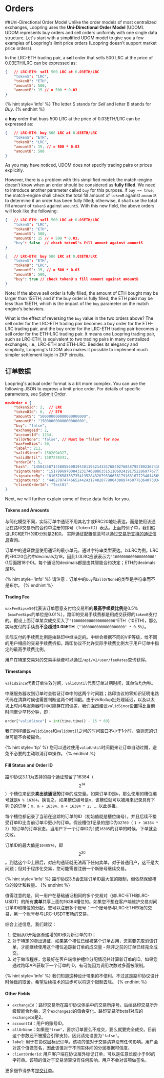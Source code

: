 # Orders


##Uni-Directional Order Model
Unlike the order models of most centralized exchanges, Loopring uses the **Uni-Directional Order Model** (UDOM). UDOM represents buy orders and sell orders uniformly with one single data structure. Let's start with a simplified UDOM model to give you a few examples of Loopring's limit price orders (Loopring doesn't support market price orders).

In the LRC-ETH trading pair, a **sell** order that sells 500 LRC at the price of 0.03ETH/LRC can be expressed as:
```JSON
{   // LRC-ETH: sell 500 LRC at 0.03ETH/LRC
    "tokenS": "LRC",
    "tokenB": "ETH",
    "amountS": 500,
    "amountB": 15 // = 500 * 0.03
}
```

{% hint style='info' %}
The letter S stands for *Sell* and letter B stands for *Buy*.
{% endhint %}


a **buy** order that buys 500 LRC at the price of 0.03ETH/LRC can be expressed as:
```JSON
{   // LRC-ETH: buy 500 LRC at 0.03ETH/LRC
    "tokenS": "ETH",
    "tokenB": "LRC",
    "amountS": 15, // = 500 * 0.03
    "amountB": 500 
}
```

As you may have noticed, UDOM does not specify trading pairs or prices explicitly.



However, there is a problem with this simplified model: the match-engine doesn't know when an order should be considered as **fully filled**. We need to introduce another parameter called `buy` for this purpose. If `buy == true`, the match-engine shall check the total fill amount of `tokenB` against `amountB` to determine if an order has been fully filled; otherwise, it shall use the total fill amount of `tokenS` against `amountS`. With this new field, the above orders will look like the following: 

```JSON
{   // LRC-ETH: sell 500 LRC at 0.03ETH/LRC
    "tokenS": "LRC",
    "tokenB": "ETH",
    "amountS": 500,
    "amountB": 15 // = 500 * 0.03，
    "buy": false  // check tokenS's fill amount against amountS
}
```

```JSON
{   // LRC-ETH: buy 500 LRC at 0.03ETH/LRC
    "tokenS": "ETH",
    "tokenB": "LRC",
    "amountS": 15, // = 500 * 0.03
    "amountB": 500,
    "buy": true // check tokenB's fill amount against amountB
}
```

Note: If the above sell order is fully filled, the amount of ETH bought may be larger than 15ETH; and if the buy order is fully filled, the ETH paid may be less than 15ETH, which is the impact of the `buy` parameter on the match engine's behaviors.


What is the effect of reversing the `buy` value in the two orders above? The sell order for the LRC-ETH trading pair becomes a buy order for the ETH-LRC trading pair, and the buy order for the LRC-ETH trading pair becomes a sell order for the ETH-LRC trading pair. It means one Loopring trading pair, such as LRC-ETH, is equivalent to two trading pairs in many centralized exchanges, i.e.,  LRC-ETH and ETH-LRC. Besides its elegancy and simplicity, Loopring's UDOM also makes it possible to implement much simpler settlement logic in ZKP circuits.


## 订单数据
Loopring's actual order format is a bit more complex. You can use the following JSON to express a limit price order. For details of specific parameters, see [Submit Order](../dex_apis/submitOrder.md).

```JSON
newOrder = {
    "tokenSId": 2,  // LRC
    "tokenBId": 0,  // ETH
    "amountS": "500000000000000000000",
    "amountB": "15000000000000000000",
    "buy": "false",
    "exchangeId": 2,
    "accountId": 1234,
    "allOrNone": "false", // Must be "false" for now
    "maxFeeBips": 50,
    "label": 211,
    "validSince": 1582094327,
    "validUntil": 1587278341,
    "orderId": 5,
    "hash": "14504358714580556901944011952143357684927684879578923674101657902115012783290",
    "signatureRx": "15179969700843231746888635151106024191752286977677731880613780154804077177446",
    "signatureRy": "8103765835373541952843207933665617916816772340145691265012430975846006955894",
    "signatureS" : "4462707474665244243174020779004308974607763640730341744048308145656189589982",
    "clientOrderId": "Test01"
}
```

Next, we will further explain some of these data fields for you.

#### Tokens and Amounts
与简化模型不同，实际订单中通证不用其名字或ERC20地址表达，而是使用该通证在路印交易所的合约中注册的序号（Token ID）表达。上面的例子中，我们假设LRC和ETH的ID分别是2和0。
实际通证配置信息可以通过[交易所支持的通证信息](../dex_apis/getTokens.md)查询。

订单中的通证数量使用通证的最小单元，通过字符串类型表达。以LRC为例，LRC的ERC20合约中decimals为18，因此1.0LRC应该表示为`"1000000000000000000"`(1后面跟18个0)。每个通证的decimals都是由其智能合约决定；ETH的decimals是18。


{% hint style='info' %}
请注意：订单中的`buy`和`allOrNone`的类型是字符串而不是布尔。
{% endhint %}

#### Trading Fee
`maxFeeBips=50`代表该订单愿意支付给交易所的**最高手续费比例**是0.5%（`maxFeeBips`的单位是0.01%）。路印的交易手续费都是用成交获得的`tokenB`支付的。假设上面订单某次成交买入了`"10000000000000000000"`ETH（10ETH)，那么实际支付的手续费**不会超过0.05ETH**（`"10000000000000000000" * 0.5%`）。

实际支付的手续费比例是由路印中继决定的。中继会根据不同的VIP等级，给不同的用户相应的交易手续费折扣。路印协议不允许实际手续费比例大于用户订单中指定的最高手续费比例。

用户在特定交易对的交易手续费可以通过`/api/v2/user/feeRates`查询获得。

#### Timestamps

`validSince`代表订单生效时间，`validUntil`代表订单过期时间，其单位均为秒。

中继服务器收到订单时会验证订单中的这两个时间戳；路印协议的零知识证明电路代码在清算时候也需要判断这两个时间戳。由于zkRollup批处理延迟，以及以太坊上时间与服务器时间可能存在的偏差，我们强烈建议`validSince`设置得比当前时间至少早15分钟，即：

```python
order["validSince"] = int(time.time() - 15 * 60)
```

我们同样建议`validSince`和`validUntil`之间的时间窗口不小于1小时，否则您的订单可能不会被撮合。

{% hint style='tip' %}
您可以通过使用`validUntil`时间戳来让订单自动过期，避免不必要的主动取消订单操作。
{% endhint %}


#### Fill Status and Order ID


路印协议3.1.1为支持的每个通证预留了16384（$$2^{14}$$）个槽位来记录**卖出该通证的**订单的成交量。如果订单ID是`N`，那么使用的槽位编号就是`N % 16384`。换言之，如果槽位编号是`m`，该槽位就可以被用来记录具有下列ID的订单：`m`，`m + 16384`，`m + 16384 * 2`，... 以此类推。

每个槽位都记录了当前在追踪的订单的ID（初始值就是槽位编号），并且后续不接受订单ID比当前订单ID更小的订单。假设槽位1记录的是ID为`32769`（ `1 + 16384 * 2`）的订单的订单状态，当用户下一个订单ID为`1`或`16385`的订单的时候，下单就会失败。


订单ID的最大值是`1048576`，即$$2^{20}$$。到达这个ID上限后，对应的通证就无法再下任何卖单。对于普通用户，这不是大问题；但对于程序化交易，您可能需要注册一个新账号继续交易。

{% hint style='info' %}
路印协议3.5会去除订单ID最大值的限制，但依然保留槽位的设计和数量。
{% endhint %}

值得注意的是，同一用户在基础通证相同的多个交易对（如LRC-ETH和LRC-USDT）的所有**卖单**共享上面的16384槽位的。如果您不想在客户端维护交易对间订单ID和槽位的分配，您可以注册多个账号：一个账号参与LRC-ETH市场的交易，另一个账号参与LRC-USDT市场的交易。


综合上述信息，我们建议：
1. 使用从0开始逐渐递增的ID作为新订单的ID；
2. 对于特定的卖出通证，如果某个槽位已经被某个订单占用，您需要先取消该订单，才能继续使用这个槽位追踪新订单的成交量 - 除非之前的订单已经完全成交。
3. 对于做市程序，您最好在客户端维护槽位分配情况并计算新订单的ID。如果您通过路印API获取下一个订单的ID，有可能因为调用次数过多而被限制。

{% hint style='info' %}
我们知道这种设计带来的不便利。不过这是路印协议设计时候做的取舍。希望后续技术的进步可以将这个限制去除。
{% endhint %}


#### Other Fields

- `exchangeId`：路印交易所在路印协议体系中的交易所序号。后续路印交易所升级智能合约后，这个`exchangeId`的值会变化。路印交易所beta1对应的`exchangeId`是2。
- `accountId`：用户的账号ID。
- `allOrNone`：如果是`"true"`，要求订单要么不成交，要么就要完全成交。目前这个参数还不被撮合引擎支持，因此请先设置为`"false"`。
- `label`: 用于在协议层标记订单。该项的值对于交易清算没有任何影响。用户会对这个值做签名，因此该值对于不同实体间的分润根据可信度。
- `clientOrderId`: 用户客户端在协议层外标记订单，可以是任意长度小于66的字符串。该项的值对于交易清算没有任何影响。用户不会对该项做签名。

更多细节请参考[提交订单](../dex_apis/submitOrder.md)。




